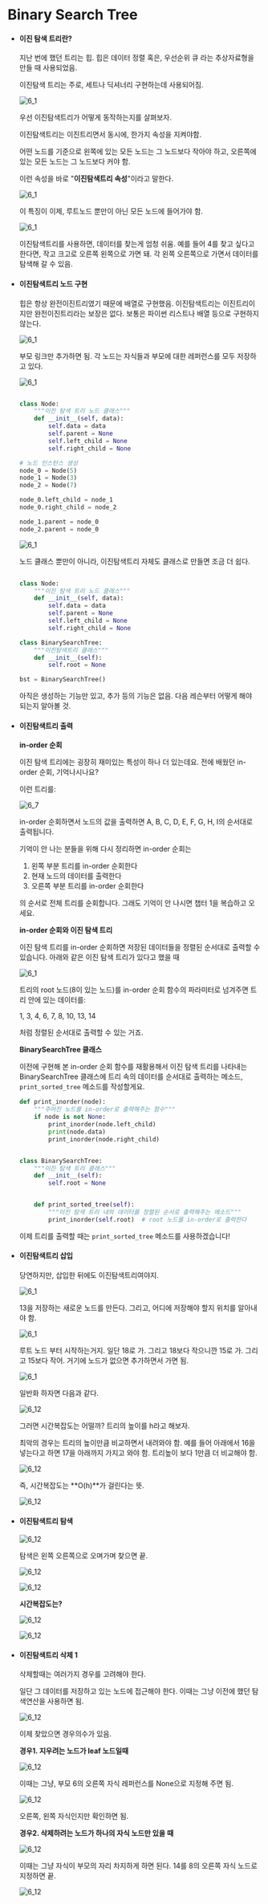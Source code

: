 # Binary Search Tree

- #### 이진 탐색 트리란?

  지난 번에 했던 트리는 힙. 힙은 데이터 정렬 혹은, 우선순위 큐 라는 추상자료형을 만들 때 사용되었음. 

  이진탐색 트리는 주로, 세트나 딕셔너리 구현하는데 사용되어짐. 

  ![6_1](./resources/6_1.png)

  우선 이진탐색트리가 어떻게 동작하는지를 살펴보자. 

  이진탐색트리는 이진트리면서 동시에, 한가지 속성을 지켜야함. 

  어떤 노드를 기준으로 왼쪽에 있는 모든 노드는 그 노드보다 작아야 하고, 오른쪽에 있는 모든 노드는 그 노드보다 커야 함. 

  이런 속성을 바로 "**이진탐색트리 속성**"이라고 말한다. 

  ![6_1](./resources/6_2.png)

  이 특징이 이제, 루트노드 뿐만이 아닌 모든 노드에 들어가야 함. 

  ![6_1](./resources/6_3.png)

  이진탐색트리를 사용하면, 데이터를 찾는게 엄청 쉬움. 예를 들어 4를 찾고 싶다고 한다면, 작고 크고로 오른쪽 왼쪽으로 가면 돼. 각 왼쪽 오른쪽으로 가면서 데이터를 탐색해 갈 수 있음. 

  

- #### 이진탐색트리 노드 구현

  힙은 항상 완전이진트리였기 때문에 배열로 구현했음. 이진탐색트리는 이진트리이지만 완전이진트리라는 보장은 없다. 보통은 파이썬 리스트나 배열 등으로 구현하지 않는다. 

  ![6_1](./resources/6_4.png)

  부모 링크만 추가하면 됨. 각 노드는 자식들과 부모에 대한 레퍼런스를 모두 저장하고 있다. 

  ![6_1](./resources/6_5.png)

  ```python
  
  class Node:
      """이진 탐색 트리 노드 클래스"""
      def __init__(self, data):
          self.data = data
          self.parent = None
          self.left_child = None
          self.right_child = None
  
  # 노드 인스턴스 생성
  node_0 = Node(5)
  node_1 = Node(3)
  node_2 = Node(7)
  
  node_0.left_child = node_1
  node_0.right_child = node_2
  
  node_1.parent = node_0
  node_2.parent = node_0
  ```

  ![6_1](./resources/6_6.png)

  노드 클래스 뿐만이 아니라, 이진탐색트리 자체도 클래스로 만들면 조금 더 쉽다. 

  ```python
  
  class Node:
      """이진 탐색 트리 노드 클래스"""
      def __init__(self, data):
          self.data = data
          self.parent = None
          self.left_child = None
          self.right_child = None
  
  class BinarySearchTree:
      """이진탐색트리 클래스"""
      def __init__(self):
          self.root = None
  
  bst = BinarySearchTree()
  ```

  아직은 생성하는 기능만 있고, 추가 등의 기능은 없음. 다음 레슨부터 어떻게 해야 되는지 알아볼 것. 



- #### 이진탐색트리 출력

  **in-order 순회**

  이진 탐색 트리에는 굉장히 재미있는 특성이 하나 더 있는데요. 전에 배웠던 in-order 순회, 기억나시나요?

  이런 트리를:

  ![6_7](./resources/6_7.png)

  in-order 순회하면서 노드의 값을 출력하면 A, B, C, D, E, F, G, H, I의 순서대로 출력됩니다.

  기억이 안 나는 분들을 위해 다시 정리하면 in-order 순회는

  1. 왼쪽 부분 트리를 in-order 순회한다
  2. 현재 노드의 데이터를 출력한다
  3. 오른쪽 부분 트리를 in-order 순회한다

  의 순서로 전체 트리를 순회합니다. 그래도 기억이 안 나시면 챕터 1을 복습하고 오세요.

  **in-order 순회와 이진 탐색 트리**

  이진 탐색 트리를 in-order 순회하면 저장된 데이터들을 정렬된 순서대로 출력할 수 있습니다. 아래와 같은 이진 탐색 트리가 있다고 했을 때

  ![6_1](./resources/6_8.png)

  트리의 root 노드(8이 있는 노드)를 in-order 순회 함수의 파라미터로 넘겨주면 트리 안에 있는 데이터를:

  1, 3, 4, 6, 7, 8, 10, 13, 14

  처럼 정렬된 순서대로 출력할 수 있는 거죠.

  **BinarySearchTree 클래스**

  이전에 구현해 본 in-order 순회 함수를 재활용해서 이진 탐색 트리를 나타내는 BinarySearchTree 클래스에 트리 속의 데이터를 순서대로 출력하는 메소드, `print_sorted_tree` 메소드를 작성할게요.

  ```python
  def print_inorder(node):
      """주어진 노드를 in-order로 출력해주는 함수"""
      if node is not None:
          print_inorder(node.left_child)
          print(node.data)
          print_inorder(node.right_child)
  
  
  class BinarySearchTree:
      """이진 탐색 트리 클래스"""
      def __init__(self):
          self.root = None
  
  
      def print_sorted_tree(self):
          """이진 탐색 트리 내의 데이터를 정렬된 순서로 출력해주는 메소드"""
          print_inorder(self.root)  # root 노드를 in-order로 출력한다
  ```

  이제 트리를 출력할 때는 `print_sorted_tree` 메소드를 사용하겠습니다!



- #### 이진탐색트리 삽입

  당연하지만, 삽입한 뒤에도 이진탐색트리여야지. 

  ![6_1](./resources/6_9.png)

  13을 저장하는 새로운 노드를 만든다. 그리고, 어디에 저장해야 할지 위치를 알아내야 함. 

  ![6_1](./resources/6_10.png)

  루트 노드 부터 시작하는거지. 일단 18로 가. 그리고 18보다 작으니깐 15로 가. 그리고 15보다 작어. 거기에 노드가 없으면 추가하면서 가면 됨. 

  ![6_1](./resources/6_11.png)

  일반화 하자면 다음과 같다. 

  ![6_12](./resources/6_12.png)

  그러면 시간복잡도는 어떨까? 트리의 높이를 h라고 해보자. 

  최악의 경우는 트리의 높이만큼 비교하면서 내려와야 함. 예를 들어 아래에서 16을 넣는다고 하면 17을 아래까지 가지고 와야 함. 트리높이 보다 1만큼 더 비교해야 함. 

  ![6_12](./resources/6_13.png)

  즉, 시간복잡도는 **O(h)**가 걸린다는 뜻. 

  ![6_12](./resources/6_14.png)

  

- #### 이진탐색트리 탐색

  ![6_12](./resources/6_15.png)

  탐색은 왼쪽 오른쪽으로 오며가며 찾으면 끝. 

  ![6_12](./resources/6_16.png)

  ![6_12](./resources/6_17.png)

  **시간복잡도는?**

  ![6_12](./resources/6_18.png)

  ![6_12](./resources/6_19.png)



- #### 이진탐색트리 삭제 1

  삭제할때는 여러가지 경우를 고려해야 한다. 

  일단 그 데이터를 저장하고 있는 노드에 접근해야 한다. 이때는 그냥 이전에 했던 탐색연산을 사용하면 됨. 

  ![6_12](./resources/6_20.png)

  이제 찾았으면 경우의수가 있음. 

  **경우1. 지우려는 노드가 leaf 노드일때**

  ![6_12](./resources/6_21.png)

  이때는 그냥, 부모 6의 오른쪽 자식 레퍼런스를 None으로 지정해 주면 됨. 

  ![6_12](./resources/6_22.png)

  오른쪽, 왼쪽 자식인지만 확인하면 됨. 

  **경우2. 삭제하려는 노드가 하나의 자식 노드만 있을 때**

  ![6_12](./resources/6_23.png)

  이때는 그냥 자식이 부모의 자리 차지하게 하면 된다. 14를 8의 오른쪽 자식 노드로 지정하면 끝. 

  ![6_12](./resources/6_24.png)

